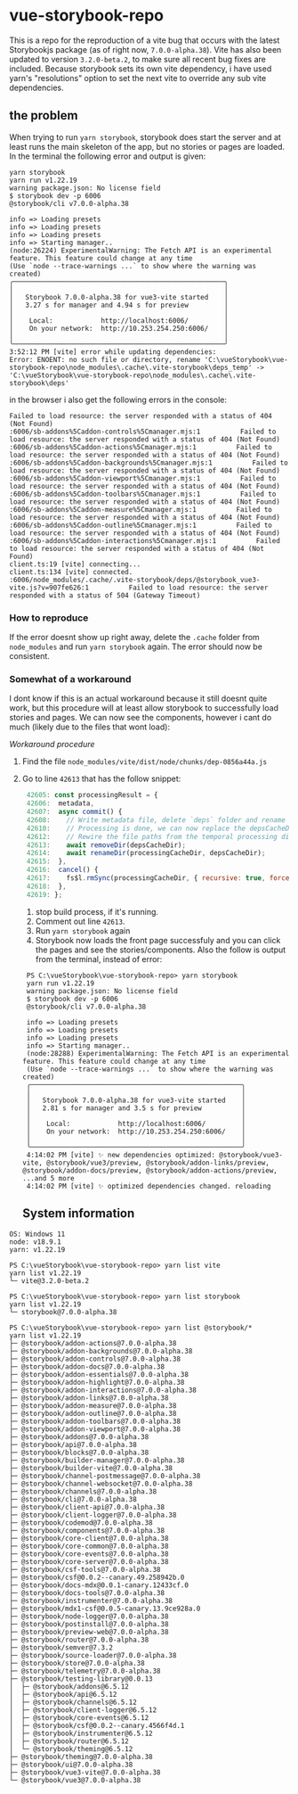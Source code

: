 # vue-storybook-repo

This is a repo for the reproduction of a vite bug that occurs with the latest Storybookjs package (as of right now, `7.0.0-alpha.38`).
Vite has also been updated to version `3.2.0-beta.2`, to make sure all recent bug fixes are included.
Because storybook sets its own vite dependency, i have used yarn's "resolutions" option to set the next vite to override any sub vite dependencies.

## the problem

When trying to run `yarn storybook`, storybook does start the server and at least runs the main skeleton of the app, but no stories or pages are loaded.
In the terminal the following error and output is given:

```shellsession
yarn storybook
yarn run v1.22.19
warning package.json: No license field
$ storybook dev -p 6006
@storybook/cli v7.0.0-alpha.38

info => Loading presets
info => Loading presets
info => Loading presets
info => Starting manager..
(node:26224) ExperimentalWarning: The Fetch API is an experimental feature. This feature could change at any time
(Use `node --trace-warnings ...` to show where the warning was created)
╭─────────────────────────────────────────────────────╮
│                                                     │
│   Storybook 7.0.0-alpha.38 for vue3-vite started    │
│   3.27 s for manager and 4.94 s for preview         │
│                                                     │
│    Local:            http://localhost:6006/         │
│    On your network:  http://10.253.254.250:6006/    │
│                                                     │
╰─────────────────────────────────────────────────────╯
3:52:12 PM [vite] error while updating dependencies:
Error: ENOENT: no such file or directory, rename 'C:\vueStorybook\vue-storybook-repo\node_modules\.cache\.vite-storybook\deps_temp' -> 'C:\vueStorybook\vue-storybook-repo\node_modules\.cache\.vite-storybook\deps'

```

in the browser i also get the following errors in the console:

```
Failed to load resource: the server responded with a status of 404 (Not Found)
:6006/sb-addons%5Caddon-controls%5Cmanager.mjs:1          Failed to load resource: the server responded with a status of 404 (Not Found)
:6006/sb-addons%5Caddon-actions%5Cmanager.mjs:1          Failed to load resource: the server responded with a status of 404 (Not Found)
:6006/sb-addons%5Caddon-backgrounds%5Cmanager.mjs:1          Failed to load resource: the server responded with a status of 404 (Not Found)
:6006/sb-addons%5Caddon-viewport%5Cmanager.mjs:1          Failed to load resource: the server responded with a status of 404 (Not Found)
:6006/sb-addons%5Caddon-toolbars%5Cmanager.mjs:1          Failed to load resource: the server responded with a status of 404 (Not Found)
:6006/sb-addons%5Caddon-measure%5Cmanager.mjs:1          Failed to load resource: the server responded with a status of 404 (Not Found)
:6006/sb-addons%5Caddon-outline%5Cmanager.mjs:1          Failed to load resource: the server responded with a status of 404 (Not Found)
:6006/sb-addons%5Caddon-interactions%5Cmanager.mjs:1          Failed to load resource: the server responded with a status of 404 (Not Found)
client.ts:19 [vite] connecting...
client.ts:134 [vite] connected.
:6006/node_modules/.cache/.vite-storybook/deps/@storybook_vue3-vite.js?v=907fe626:1          Failed to load resource: the server responded with a status of 504 (Gateway Timeout)
```

### How to reproduce

If the error doesnt show up right away, delete the `.cache` folder from `node_modules` and run `yarn storybook` again. The error should now be consistent.

### Somewhat of a workaround

I dont know if this is an actual workaround because it still doesnt quite work, but this procedure will at least allow storybook to successfully load stories and pages. We can now see the components, however i cant do much (likely due to the files that wont load):

_Workaround procedure_

1. Find the file `node_modules/vite/dist/node/chunks/dep-0856a44a.js`
2. Go to line `42613` that has the follow snippet:

   ```javascript
    42605: const processingResult = {
    42606:  metadata,
    42607:  async commit() {
    42608:    // Write metadata file, delete `deps` folder and rename the 42609: `processing` folder to `deps`
    42610:    // Processing is done, we can now replace the depsCacheDir with 42611: processingCacheDir
    42612:    // Rewire the file paths from the temporal processing dir to the 4261: final deps cache dir
    42613:    await removeDir(depsCacheDir);
    42614:    await renameDir(processingCacheDir, depsCacheDir);
    42615:  },
    42616:  cancel() {
    42617:    fs$l.rmSync(processingCacheDir, { recursive: true, force: true });
    42618:  },
    42619: };
   ```

   1. stop build process, if it's running.
   2. Comment out line `42613`.
   3. Run `yarn storybook` again
   4. Storybook now loads the front page successfuly and you can click the pages and see the stories/components. Also the follow is output from the terminal, instead of error:

   ```shellsession
    PS C:\vueStorybook\vue-storybook-repo> yarn storybook
    yarn run v1.22.19
    warning package.json: No license field
    $ storybook dev -p 6006
    @storybook/cli v7.0.0-alpha.38

    info => Loading presets
    info => Loading presets
    info => Loading presets
    info => Starting manager..
    (node:28288) ExperimentalWarning: The Fetch API is an experimental feature. This feature could change at any time
    (Use `node --trace-warnings ...` to show where the warning was created)
    ╭─────────────────────────────────────────────────────╮
    │                                                     │
    │   Storybook 7.0.0-alpha.38 for vue3-vite started    │
    │   2.81 s for manager and 3.5 s for preview          │
    │                                                     │
    │    Local:            http://localhost:6006/         │
    │    On your network:  http://10.253.254.250:6006/    │
    │                                                     │
    ╰─────────────────────────────────────────────────────╯
    4:14:02 PM [vite] ✨ new dependencies optimized: @storybook/vue3-vite, @storybook/vue3/preview, @storybook/addon-links/preview, @storybook/addon-docs/preview, @storybook/addon-actions/preview, ...and 5 more
    4:14:02 PM [vite] ✨ optimized dependencies changed. reloading

   ```

   ## System information

```log
OS: Windows 11
node: v18.9.1
yarn: v1.22.19
```

```shellsession
PS C:\vueStorybook\vue-storybook-repo> yarn list vite
yarn list v1.22.19
└─ vite@3.2.0-beta.2
```

```shellsession
PS C:\vueStorybook\vue-storybook-repo> yarn list storybook
yarn list v1.22.19
└─ storybook@7.0.0-alpha.38
```

```shellsession
PS C:\vueStorybook\vue-storybook-repo> yarn list @storybook/*
yarn list v1.22.19
├─ @storybook/addon-actions@7.0.0-alpha.38
├─ @storybook/addon-backgrounds@7.0.0-alpha.38
├─ @storybook/addon-controls@7.0.0-alpha.38
├─ @storybook/addon-docs@7.0.0-alpha.38
├─ @storybook/addon-essentials@7.0.0-alpha.38
├─ @storybook/addon-highlight@7.0.0-alpha.38
├─ @storybook/addon-interactions@7.0.0-alpha.38
├─ @storybook/addon-links@7.0.0-alpha.38
├─ @storybook/addon-measure@7.0.0-alpha.38
├─ @storybook/addon-outline@7.0.0-alpha.38
├─ @storybook/addon-toolbars@7.0.0-alpha.38
├─ @storybook/addon-viewport@7.0.0-alpha.38
├─ @storybook/addons@7.0.0-alpha.38
├─ @storybook/api@7.0.0-alpha.38
├─ @storybook/blocks@7.0.0-alpha.38
├─ @storybook/builder-manager@7.0.0-alpha.38
├─ @storybook/builder-vite@7.0.0-alpha.38
├─ @storybook/channel-postmessage@7.0.0-alpha.38
├─ @storybook/channel-websocket@7.0.0-alpha.38
├─ @storybook/channels@7.0.0-alpha.38
├─ @storybook/cli@7.0.0-alpha.38
├─ @storybook/client-api@7.0.0-alpha.38
├─ @storybook/client-logger@7.0.0-alpha.38
├─ @storybook/codemod@7.0.0-alpha.38
├─ @storybook/components@7.0.0-alpha.38
├─ @storybook/core-client@7.0.0-alpha.38
├─ @storybook/core-common@7.0.0-alpha.38
├─ @storybook/core-events@7.0.0-alpha.38
├─ @storybook/core-server@7.0.0-alpha.38
├─ @storybook/csf-tools@7.0.0-alpha.38
├─ @storybook/csf@0.0.2--canary.49.258942b.0
├─ @storybook/docs-mdx@0.0.1-canary.12433cf.0
├─ @storybook/docs-tools@7.0.0-alpha.38
├─ @storybook/instrumenter@7.0.0-alpha.38
├─ @storybook/mdx1-csf@0.0.5-canary.13.9ce928a.0
├─ @storybook/node-logger@7.0.0-alpha.38
├─ @storybook/postinstall@7.0.0-alpha.38
├─ @storybook/preview-web@7.0.0-alpha.38
├─ @storybook/router@7.0.0-alpha.38
├─ @storybook/semver@7.3.2
├─ @storybook/source-loader@7.0.0-alpha.38
├─ @storybook/store@7.0.0-alpha.38
├─ @storybook/telemetry@7.0.0-alpha.38
├─ @storybook/testing-library@0.0.13
│  ├─ @storybook/addons@6.5.12
│  ├─ @storybook/api@6.5.12
│  ├─ @storybook/channels@6.5.12
│  ├─ @storybook/client-logger@6.5.12
│  ├─ @storybook/core-events@6.5.12
│  ├─ @storybook/csf@0.0.2--canary.4566f4d.1
│  ├─ @storybook/instrumenter@6.5.12
│  ├─ @storybook/router@6.5.12
│  └─ @storybook/theming@6.5.12
├─ @storybook/theming@7.0.0-alpha.38
├─ @storybook/ui@7.0.0-alpha.38
├─ @storybook/vue3-vite@7.0.0-alpha.38
└─ @storybook/vue3@7.0.0-alpha.38
```
